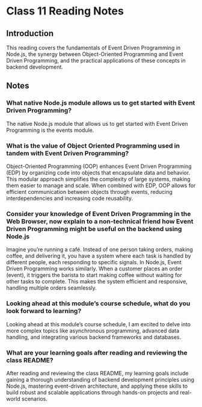 # Class 11 Reading Notes

## Introduction

This reading covers the fundamentals of Event Driven Programming in Node.js, the synergy between Object-Oriented Programming and Event Driven Programming, and the practical applications of these concepts in backend development.

## Notes

### What native Node.js module allows us to get started with Event Driven Programming?

The native Node.js module that allows us to get started with Event Driven Programming is the events module.

### What is the value of Object Oriented Programming used in tandem with Event Driven Programming?

Object-Oriented Programming (OOP) enhances Event Driven Programming (EDP) by organizing code into objects that encapsulate data and behavior. This modular approach simplifies the complexity of large systems, making them easier to manage and scale. When combined with EDP, OOP allows for efficient communication between objects through events, reducing interdependencies and increasing code reusability.

### Consider your knowledge of Event Driven Programming in the Web Browser, now explain to a non-technical friend how Event Driven Programming might be useful on the backend using Node.js

Imagine you’re running a café. Instead of one person taking orders, making coffee, and delivering it, you have a system where each task is handled by different people, each responding to specific signals. In Node.js, Event Driven Programming works similarly. When a customer places an order (event), it triggers the barista to start making coffee without waiting for other tasks to complete. This makes the system efficient and responsive, handling multiple orders seamlessly.

### Looking ahead at this module’s course schedule, what do you look forward to learning?

Looking ahead at this module’s course schedule, I am excited to delve into more complex topics like asynchronous programming, advanced data handling, and integrating various backend frameworks and databases.

### What are your learning goals after reading and reviewing the class README?

After reading and reviewing the class README, my learning goals include gaining a thorough understanding of backend development principles using Node.js, mastering event-driven architecture, and applying these skills to build robust and scalable applications through hands-on projects and real-world scenarios.
